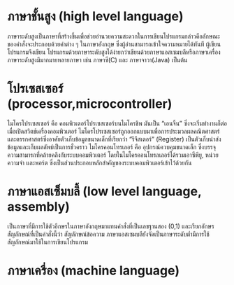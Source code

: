 # ภาษาชั้นสูง (high level language)
ภาษาระดับสูงเป็นภาษาที่สร้างขึ้นเพื่อช่วยอำนวยความสะดวกในการเขียนโปรแกรมกล่าวคือลักษณะของคำสั่งจะประกอบด้วยคำต่าง ๆ ในภาษาอังกฤษ ซึ่งผู้อ่านสามารถเข้าใจความหมายได้ทันที ผู้เขียนโปรแกรมจึงเขียน
โปรแกรมด้วยภาษาระดับสูงได้ง่ายกว่าเขียนด้วยภาษาแอสเซมบลีหรือภาษาเครื่อง ภาษาระดับสูงมีมากมายหลายภาษา เช่น ภาษาซี(C) และ ภาษาจาวา(Java) เป็นต้น
# โปรเซสเซอร์ (processor,microcontroller)
ไมโครโปรเซสเซอร์ คือ คอมพิวเตอร์โปรเซสเซอร์บนไมโครชิพ มันเป็น “เอนจิ้น” ซึ่งจะเริ่มทำงานก็ต่อเมื่อเปิดสวิตช์เครื่องคอมพิวเตอร์ ไมโครโปรเซสเซอร์ถูกออกแบบมาเพื่อการประมวลผลคณิตศาสตร์และตรรกศาสตร์ซึ่งอาศัยตัวเก็บข้อมูลขนาดเล็กที่เรียกว่า “รีจีสเตอร์” (Register) เป็นตัวเก็บนำส่งข้อมูลและเก็บผลลัพธ์เป็นการชั่วคราว
ไมโครคอนโทรเลอร์ คือ อุปกรณ์ควบคุมขนาดเล็ก ซึ่งบรรจุความสามารถที่คล้ายคลึงกับระบบคอมพิวเตอร์ โดยในไมโครคอนโทรลเลอร์ได้รวมเอาซีพียู, หน่วยความจำ และพอร์ต ซึ่งเป็นส่วนประกอบหลักสำคัญของระบบคอมพิวเตอร์เข้าไว้ด้วยกัน
# ภาษาแอสเซ็มบลี้ (low level language, assembly)
เป็นภาษาที่มีการใช้ตัวอีกษรในภาษาอังกฤษมาแทนคำสั่งที่เป็นเลขฐานสอง (0,1) และเรียกอักษรสัญลักษณ์ที่เป็นคำสั่งนี้ว่า สัญลักษณ์ข้อความ ภาษาแอสเซมบลียังจัดเป็นภาษาระดับต่ำมีการใช้สัญลักษณ์มาใช้ในการเขียนโปรแกรม
# ภาษาเครื่อง (machine language)
